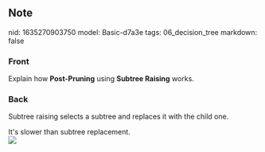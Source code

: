 ## Note
nid: 1635270903750
model: Basic-d7a3e
tags: 06_decision_tree
markdown: false

### Front
Explain how <b>Post-Pruning</b> using <b>Subtree Raising</b> works.

### Back
Subtree raising selects a subtree and replaces it with the child
one.
<div>
  It's slower than subtree replacement.
</div>
<div><img src=
"paste-2217a7b6eed2affbe2fdeab2fd44459fba73acc2.jpg"></div>
